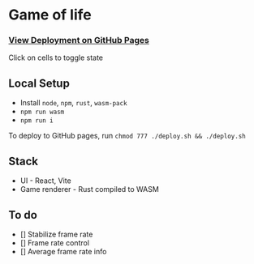 # Game of life
### [View Deployment on GitHub Pages](https://arpitjp.github.io/wasm-game-of-life/)
Click on cells to toggle state
## Local Setup
- Install `node`, `npm`, `rust`, `wasm-pack`
- `npm run wasm`
- `npm run i`

To deploy to GitHub pages, run
`chmod 777 ./deploy.sh && ./deploy.sh`
## Stack
- UI - React, Vite
- Game renderer - Rust compiled to WASM

## To do
- [] Stabilize frame rate
- [] Frame rate control
- [] Average frame rate info
